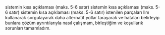 

sistemin kısa açıklaması (maks. 5-6 satır)
sistemin kısa açıklaması (maks. 5-6 satır) sistemin kısa açıklaması (maks. 5-6 satır) istenilen parçaları llm kullanarak sorgulayarak daha alternatif yollar tarayarak ve hataları belirleyip bunlara çözüm ayrıntılarıyla nasıl çalışmam, birleştiğim ve koşullarık sorunları tamamladım.
